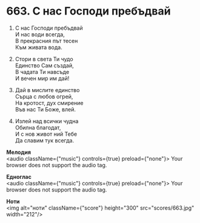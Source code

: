 # 663. С нас Господи пребъдвай

1. С нас Господи пребъдвай  
И нас води всегда,  
В прекрасния път тесен  
Към живата вода.  

2. Стори в света Ти чудо  
Единство Сам създай,  
В чадата Ти навсъде  
И вечен мир им дай!

3. Дай в мислите единство  
Сърца с любов огрей,  
На кротост, дух смирение  
Във нас Ти Боже, влей.  

4. Излей над всички чудна  
Обилна благодат,  
И с нов живот ний Тебе  
Да славим тук всегда.

**Мелодия**  
<audio className={"music"} controls={true} preload={"none"}>
    <source src="mp3/663.mp3" type="audio/mpeg"/>
    Your browser does not support the audio tag.
</audio>

**Едноглас**  
<audio className={"music"} controls={true} preload={"none"}>
    <source src="transp/663.mp3" type="audio/mpeg"/>
    Your browser does not support the audio tag.
</audio>

**Ноти**  
<img alt="ноти" className={"score"} height="300" src="scores/663.jpg" width="212"/>
